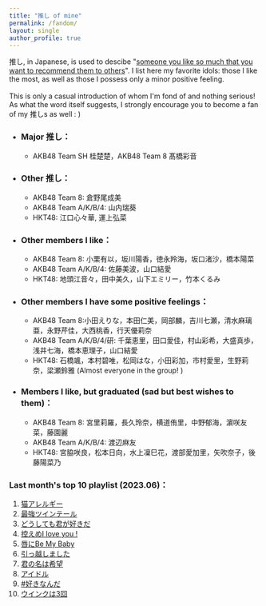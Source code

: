 ```yaml
---
title: "推し of mine"
permalink: /fandom/
layout: single
author_profile: true
---
```


推し, in Japanese, is used to descibe "[someone you like so much that you want to recommend them to others](https://ja.wikipedia.org/wiki/%E6%8E%A8%E3%81%97)". I list here my favorite idols: those I like the most, as well as those I possess only a minor positive feeling.  
\
This is only a casual introduction of whom I'm fond of and nothing serious! As what the word itself suggests, I strongly encourage you to become a fan of my 推しs as well : \)  

* ### Major 推し：  
    * AKB48 Team SH 桂楚楚，AKB48 Team 8 髙橋彩音

* ### Other 推し：  
    * AKB48 Team 8: 倉野尾成美
    * AKB48 Team A/K/B/4: 山内瑞葵  
    * HKT48: 江口心々華, 運上弘菜

* ### Other members I like：  
    * AKB48 Team 8: 小栗有以，坂川陽香，徳永羚海，坂口渚沙，橋本陽菜
    * AKB48 Team A/K/B/4: 佐藤美波，山口結愛
    * HKT48: 地頭江音々，田中美久，山下エミリー，竹本くるみ

* ### Other members I have some positive feelings：  
    * AKB48 Team 8:小田えりな，本田仁美，岡部麟，吉川七瀬，清水麻璃亜，永野芹佳，大西桃香，行天優莉奈
    * AKB48 Team A/K/B/4/研: 千葉恵里，田口愛佳，村山彩希，大盛真歩，浅井七海，橋本恵理子，山口結愛
    * HKT48: 石橋颯，本村碧唯，松岡はな，小田彩加，市村愛里，生野莉奈，梁瀬鈴雅 (Almost everyone in the group! )
    
* ### Members I like, but graduated (sad but best wishes to them)：  
    * AKB48 Team 8: 宮里莉羅，長久玲奈，横道侑里，中野郁海，濵咲友菜，藤園麗
    * AKB48 Team A/K/B/4: 渡辺麻友
    * HKT48: 宮脇咲良，松本日向，水上凜巳花，渡部愛加里，矢吹奈子，後藤陽菜乃



### Last month's top 10 playlist (2023.06)：
1. [猫アレルギー](https://open.spotify.com/track/6MCAUevCAr5U5aQaJK0FOm)  
2. [最強ツインテール](https://open.spotify.com/track/340UFWReVkIEJRr0nfnl1Y)  
3. [どうしても君が好きだ](https://open.spotify.com/track/42UvuSbUFiEM7kW2CEkQEN)  
4. [控えめI love you !](https://open.spotify.com/track/0Zu1VrL45ZEvYYnpOCiPGB)  
5. [唇にBe My Baby](https://open.spotify.com/track/1KdAnonsgEJOzOM6lLWcbf)  
6. [引っ越しました](https://open.spotify.com/track/4waGFpTJwxR3vtyzPDy5an)  
7. [君の名は希望](https://open.spotify.com/track/6v3finV0liJQHlG3op1oy0)  
8. [アイドル](https://open.spotify.com/track/7ovUcF5uHTBRzUpB6ZOmvt)  
9. [#好きなんだ](https://open.spotify.com/track/00hKXSYPI5E92fnC6uRidD)  
10. [ウインクは3回](https://open.spotify.com/track/2IZOrNDFkxomZqyPlxNPQG)  